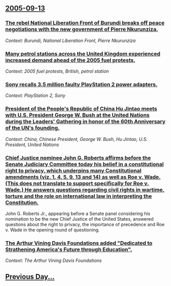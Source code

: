 ## [2005-09-13](/news/2005/09/13/index.md)

### [ The rebel National Liberation Front of Burundi breaks off peace negotiations with the new government of Pierre Nkurunziza. ](/news/2005/09/13/the-rebel-national-liberation-front-of-burundi-breaks-off-peace-negotiations-with-the-new-government-of-pierre-nkurunziza.md)
_Context: Burundi, National Liberation Front, Pierre Nkurunziza_

### [ Many petrol stations across the United Kingdom experienced increased demand ahead of the 2005 fuel protests. ](/news/2005/09/13/many-petrol-stations-across-the-united-kingdom-experienced-increased-demand-ahead-of-the-2005-fuel-protests.md)
_Context: 2005 fuel protests, British, petrol station_

### [ Sony recalls 3.5 million faulty PlayStation 2 power adapters. ](/news/2005/09/13/sony-recalls-3-5-million-faulty-playstation-2-power-adapters.md)
_Context: PlayStation 2, Sony_

### [ President of the People's Republic of China Hu Jintao meets with U.S. President George W. Bush at the United Nations during the Leaders' Gathering in honor of the 60th Anniversary of the UN's founding. ](/news/2005/09/13/president-of-the-people-s-republic-of-china-hu-jintao-meets-with-u-s-president-george-w-bush-at-the-united-nations-during-the-leaders-ga.md)
_Context: China, Chinese President, George W. Bush, Hu Jintao, U.S. President, United Nations_

### [ Chief Justice nominee John G. Roberts affirms before the Senate Judiciary Committee today his belief in a constitutional right to privacy, which underpins many Constitutional amendments (viz. 1, 4, 5, 9, 13 and 14) as well as Roe v. Wade. (This does not translate to support specifically for Roe v. Wade.) He answers questions regarding civil rights in wartime, torture and the role on international law in interpreting the Constitution. ](/news/2005/09/13/chief-justice-nominee-john-g-roberts-affirms-before-the-senate-judiciary-committee-today-his-belief-in-a-constitutional-right-to-privacy.md)
John G. Roberts Jr., appearing before a Senate panel considering his nomination to be the new Chief Justice of the United States, answered questions about the right to privacy, the importance of precedence and Roe v. Wade in the opening round of questioning.

### [ The Arthur Vining Davis Foundations added "Dedicated to Strathening America's Future through Education".](/news/2005/09/13/the-arthur-vining-davis-foundations-added-dedicated-to-strathening-america-s-future-through-education.md)
_Context: The Arthur Vining Davis Foundations_

## [Previous Day...](/news/2005/09/12/index.md)

